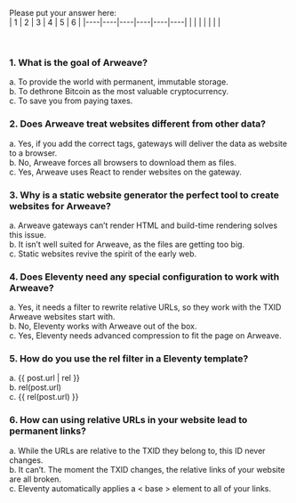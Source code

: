 Please put your answer here:  
| 1 | 2 | 3 | 4 | 5 | 6 |
|----|----|----|----|----|----|
|   |   |   |   |   |   |

<br>

### 1. What is the goal of Arweave?

a. To provide the world with permanent, immutable storage.  
b. To dethrone Bitcoin as the most valuable cryptocurrency.  
c. To save you from paying taxes.  

### 2. Does Arweave treat websites different from other data?

a. Yes, if you add the correct tags, gateways will deliver the data as website to a browser.  
b. No, Arweave forces all browsers to download them as files.  
c. Yes, Arweave uses React to render websites on the gateway.  

### 3. Why is a static website generator the perfect tool to create websites for Arweave?

a. Arweave gateways can’t render HTML and build-time rendering solves this issue.  
b. It isn’t well suited for Arweave, as the files are getting too big.  
c. Static websites revive the spirit of the early web.  

### 4. Does Eleventy need any special configuration to work with Arweave?

a. Yes, it needs a filter to rewrite relative URLs, so they work with the TXID Arweave websites start with.  
b. No, Eleventy works with Arweave out of the box.  
c. Yes, Eleventy needs advanced compression to fit the page on Arweave.  

### 5. How do you use the rel filter in a Eleventy template?

a. {{ post.url | rel }}  
b. rel(post.url)  
c. {{ rel(post.url) }}

### 6. How can using relative URLs in your website lead to permanent links?

a. While the URLs are relative to the TXID they belong to, this ID never changes.  
b. It can’t. The moment the TXID changes, the relative links of your website are all broken.  
c. Eleventy automatically applies a < base > element to all of your links. 

